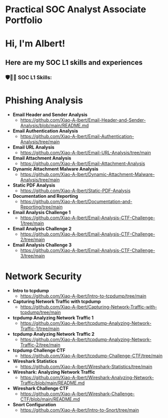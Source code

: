 # Practical SOC Analyst Associate Portfolio

<h1>Hi, I'm Albert!

<h2>Here are my SOC L1 skills and experiences</h2>

<h3>🛡️👨‍💻 SOC L1 Skills:</h3>

# Phishing Analysis
- <b>Email Header and Sender Analysis</b>
    - https://github.com/Xiao-A-lbert/Email-Header-and-Sender-Analysis/blob/main/README.md
- <b>Email Authentication Analysis</b>
    - https://github.com/Xiao-A-lbert/Email-Authentication-Analysis/tree/main
- <b>Email URL Analysis</b>
    - https://github.com/Xiao-A-lbert/Email-URL-Analysis/tree/main
- <b>Email Attachment Analysis</b>
    - https://github.com/Xiao-A-lbert/Email-Attachment-Analysis
- <b>Dynamic Attachment Malware Analysis</b>
    - https://github.com/Xiao-A-lbert/Dynamic-Attachment-Malware-Analysis/tree/main
- <b>Static PDF Analysis</b>
    - https://github.com/Xiao-A-lbert/Static-PDF-Analysis
- <b>Documentation and Reporting</b>
    - https://github.com/Xiao-A-lbert/Documentation-and-Reporting/tree/main
- <b>Email Analysis Challenge 1</b>
    - https://github.com/Xiao-A-lbert/Email-Analysis-CTF-Challenge-1/tree/main
- <b>Email Analysis Challenge 2</b>
    - https://github.com/Xiao-A-lbert/Email-Analysis-CTF-Challenge-2/tree/main
- <b>Email Analysis Challenge 3</b>
    - https://github.com/Xiao-A-lbert/Email-Analysis-CTF-Challenge-3/tree/main

# Network Security
- <b>Intro to tcpdump</b>
    - https://github.com/Xiao-A-lbert/Intro-to-tcpdump/tree/main
- <b>Capturing Network Traffic with tcpdump</b>
    - https://github.com/Xiao-A-lbert/Capturing-Network-Traffic-with-tcpdump/tree/main
- <b>tcpdump Analyzing Network Traffic 1</b>
    - https://github.com/Xiao-A-lbert/tcpdump-Analyzing-Network-Traffic-1/tree/main
- <b>tcpdump Analyzing Network Traffic 2</b>
    - https://github.com/Xiao-A-lbert/tcpdump-Analyzing-Network-Traffic-2/tree/main
- <b>tcpdump Challenge CTF</b>
    - https://github.com/Xiao-A-lbert/tcpdump-Challenge-CTF/tree/main
- <b>Wireshark Statistics</b>
    - https://github.com/Xiao-A-lbert/Wireshark-Statistics/tree/main
- <b>Wireshark: Analyzing Network Traffic</b>
    - https://github.com/Xiao-A-lbert/Wireshark-Analyzing-Network-Traffic/blob/main/README.md
- <b>Wireshark Challenge CTF</b>
    - https://github.com/Xiao-A-lbert/Wireshark-Challenge-CTF/blob/main/README.md
- <b>Snort Configuration</b>
    - https://github.com/Xiao-A-lbert/Intro-to-Snort/tree/main

